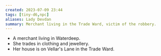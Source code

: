 ```yaml
---
created: 2023-07-09 23:44
tags: [tiny-d6,npc]
aliases: Lady Devdan
summary: Merchant living in the Trade Ward, victim of the robbery.
---
```

- A merchant living in Waterdeep.
- She trades in clothing and jewellery.
- Her house is on Vellar's Lane in the Trade Ward.
